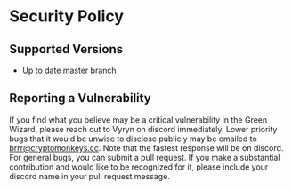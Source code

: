 # Security Policy

## Supported Versions
- Up to date master branch

## Reporting a Vulnerability

If you find what you believe may be a critical vulnerability in the Green Wizard, please reach out to Vyryn on discord immediately. Lower priority bugs that it would be unwise to disclose publicly may be emailed to brrr@cryptomonkeys.cc. Note that the fastest response will be on discord. For general bugs, you can submit a pull request. If you make a substantial contribution and would like to be recognized for it, please include your discord name in your pull request message.

